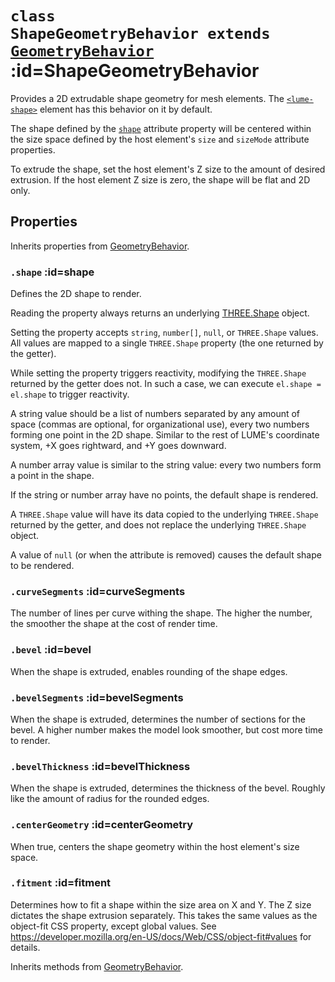 
# <code>class <b>ShapeGeometryBehavior</b> extends [GeometryBehavior](GeometryBehavior.md)</code> :id=ShapeGeometryBehavior

Provides a 2D extrudable shape geometry for mesh
elements. The [`<lume-shape>`](../../../meshes/Shape.md) element has this behavior
on it by default.

The shape defined by the [`shape`](#shape) attribute property will be centered within the
size space defined by the host element's `size` and `sizeMode` attribute
properties.

To extrude the shape, set the host element's Z size to the amount of desired
extrusion. If the host element Z size is zero, the shape will be flat and 2D
only.

<live-code id="example"></live-code>
<script>
  example.content = shapesExample
</script>

## Properties

Inherits properties from [GeometryBehavior](GeometryBehavior.md).


### <code>.<b>shape</b></code> :id=shape

Defines the 2D shape to render.

Reading the property always returns an underlying
[THREE.Shape](https://threejs.org/docs/index.html?q=shape#api/en/extras/core/Shape)
object.

Setting the property accepts `string`, `number[]`, `null`, or
`THREE.Shape` values. All values are mapped to a single `THREE.Shape`
property (the one returned by the getter).

While setting the property triggers reactivity, modifying the
`THREE.Shape` returned by the getter does not. In such a case, we can
execute `el.shape = el.shape` to trigger reactivity.
<!-- TODO investigate using Solid createMutable to make the THREE.Shape reactive. -->

A string value should be a list of numbers separated by any amount of space
(commas are optional, for organizational use), every two numbers forming
one point in the 2D shape. Similar to the rest of LUME's coordinate
system, +X goes rightward, and +Y goes downward.

A number array value is similar to the string value: every two numbers
form a point in the shape.
<!-- TODO investigate reacting to reactive arrays -->

If the string or number array have no points, the default shape is rendered.

A `THREE.Shape` value will have its data copied to the underlying
`THREE.Shape` returned by the getter, and does not replace the underlying
`THREE.Shape` object.
<!-- TODO perhaps the getter should always return the value the user set, and not expose the internal `THREE.Shape` -->

A value of `null` (or when the attribute is removed) causes the
default shape to be rendered.
        


### <code>.<b>curveSegments</b></code> :id=curveSegments

The number of lines per curve withing
the shape. The higher the number, the smoother the shape at the cost of
render time.
        


### <code>.<b>bevel</b></code> :id=bevel

When the shape is extruded, enables rounding
of the shape edges.
        


### <code>.<b>bevelSegments</b></code> :id=bevelSegments

When the shape is extruded, determines
the number of sections for the bevel. A higher number makes the model
look smoother, but cost more time to render.
        


### <code>.<b>bevelThickness</b></code> :id=bevelThickness

When the shape is extruded,
determines the thickness of the bevel. Roughly like the amount of
radius for the rounded edges.
        


### <code>.<b>centerGeometry</b></code> :id=centerGeometry

When true, centers the shape geometry
within the host element's size space.
        


### <code>.<b>fitment</b></code> :id=fitment

Determines how to fit a shape within the
size area on X and Y. The Z size dictates the shape extrusion separately.
This takes the same values as the object-fit CSS property, except global
values. See https://developer.mozilla.org/en-US/docs/Web/CSS/object-fit#values
for details.
        



Inherits methods from [GeometryBehavior](GeometryBehavior.md).


        